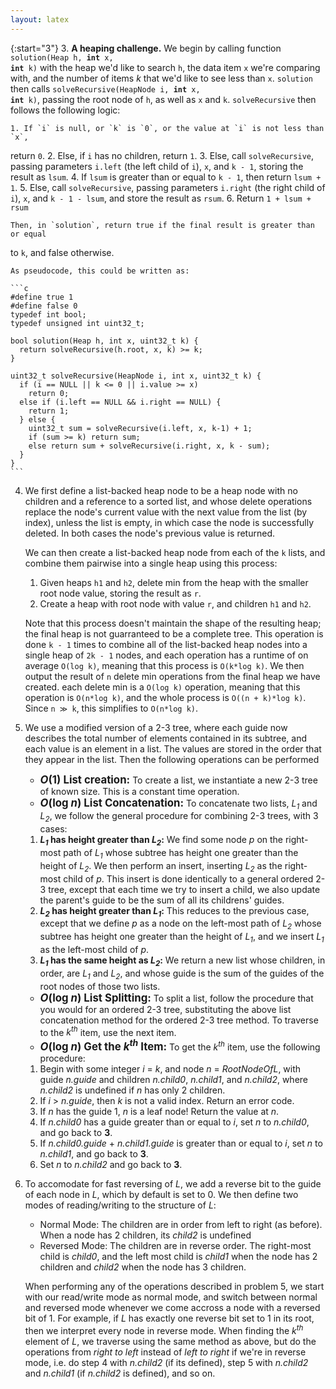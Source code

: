 ```yaml
---
layout: latex
---
```

{:start="3"}
3. **A heaping challenge.** We begin by calling function <code>solution(Heap h,
<strong>int</strong> x, <strong>int</strong> k)</code> with the heap we'd like
to search `h`, the data item `x` we're comparing with, and the number of items
*k* that we'd like to see less than `x`. `solution` then calls
<code>solveRecursive(HeapNode i, <strong>int</strong> x,
<strong>int</strong> k)</code>, passing the root node of `h`, as well as `x` and
`k`. `solveRecursive` then follows the following logic:

    1. If `i` is null, or `k` is `0`, or the value at `i` is not less than `x`,
return `0`.
    2. Else, if `i` has no children, return `1`.
    3. Else, call `solveRecursive`, passing parameters `i.left` (the left child
of `i`), `x`, and <code>k - 1</code>, storing the result as `lsum`.
    4. If `lsum` is greater than or equal to `k - 1`, then return `lsum + 1`.
    5. Else, call `solveRecursive`, passing parameters `i.right` (the right child
of `i`), `x`, and <code>k - 1 - lsum</code>, and store the result as `rsum`.
    6. Return `1 + lsum + rsum`


    Then, in `solution`, return true if the final result is greater than or equal
to `k`, and false otherwise.

    As pseudocode, this could be written as:

    ```c
    #define true 1
    #define false 0
    typedef int bool;
    typedef unsigned int uint32_t;

    bool solution(Heap h, int x, uint32_t k) {
      return solveRecursive(h.root, x, k) >= k;
    }

    uint32_t solveRecursive(HeapNode i, int x, uint32_t k) {
      if (i == NULL || k <= 0 || i.value >= x)
        return 0;
      else if (i.left == NULL && i.right == NULL) {
        return 1;
      } else {
        uint32_t sum = solveRecursive(i.left, x, k-1) + 1;
        if (sum >= k) return sum;
        else return sum + solveRecursive(i.right, x, k - sum);
      }
    }
    ```

4. We first define a list-backed heap node to be a heap node with no children and
a reference to a sorted list, and whose delete operations replace the node's current
value with the next value from the list (by index), unless the list is empty, in which
case the node is successfully deleted. In both cases the node's previous value is
returned.

    We can then create a list-backed heap node from each of the `k` lists, and combine
them pairwise into a single heap using this process:

    1. Given heaps `h1` and `h2`, delete min from the heap with the smaller root
node value, storing the result as `r`.
    2. Create a heap with root node with value `r`, and children `h1` and `h2`.

    Note that this process doesn't maintain the shape of the resulting heap; the final
heap is not guarranteed to be a complete tree. This operation is done `k - 1` times
to combine all of the list-backed heap nodes into a single heap of `2k - 1` nodes,
and each operation has a runtime of on average `O(log k)`, meaning that this process is
`O(k*log k)`. We then output the result of `n` delete min operations from the final
heap we have created. each delete min is a `O(log k)` operation, meaning that
this operation is `O(n*log k)`, and the whole process is `O((n + k)*log k)`.
Since <code>n &Gt; k</code>, this simplifies to `O(n*log k)`.

    <div style="page-break-before: always"></div>
5. We use a modified version of a 2-3 tree, where each guide now describes the total
number of elements contained in its subtree, and each value is an element in a list.
The values are stored in the order that they appear in the list. Then the following operations
can be performed

    - <big><strong><i>O</i>(1) List creation:</strong></big> To create a list, we instantiate a new 2-3 tree of
known size. This is a constant time operation.
    - <big><strong><i>O</i>(log <i>n</i>) List Concatenation:</strong></big> To concatenate two lists, <i>L<sub>1</sub></i>
and <i>L<sub>2</sub></i>, we follow the general procedure for combining 2-3
trees, with 3 cases:
    1. <b><i>L<sub>1</sub></i> has height greater than <i>L<sub>2</sub></i>:</b>
We find some node *p* on the right-most path of <i>L<sub>1</sub></i> whose
subtree has height one greater than the height of <i>L<sub>2</sub></i>. We then
perform an insert, inserting <i>L<sub>2</sub></i> as the right-most child of *p*.
This insert is done identically to a general ordered 2-3 tree, except that each time
we try to insert a child, we also update the parent's guide to be the sum of all
its childrens' guides.
    2. <b><i>L<sub>2</sub></i> has height greater than <i>L<sub>1</sub></i>:</b>
This reduces to the previous case, except that we define *p* as a node on the
left-most path of <i>L<sub>2</sub></i> whose subtree has height one greater than
the height of <i>L<sub>1</sub></i>, and we insert <i>L<sub>1</sub></i> as the
left-most child of *p*.
    3. <b><i>L<sub>1</sub></i> has the same height as <i>L<sub>2</sub></i>:</b>
We return a new list whose children, in order, are <i>L<sub>1</sub></i> and
<i>L<sub>2</sub></i>, and whose guide is the sum of the guides of the root nodes of
those two lists.

    - <big><strong><i>O</i>(log <i>n</i>) List Splitting:</strong></big> To split
a list, follow the procedure that you would for an ordered 2-3 tree, substituting
the above list concatenation method for the ordered 2-3 tree method. To traverse to
the <i>k<sup>th</sup></i> item, use the next item.
    - <big><strong><i>O</i>(log <i>n</i>) Get the <i>k<sup>th</sup></i> Item:</strong></big>
To get the <i>k<sup>th</sup></i> item, use the following procedure:
    1. Begin with some integer *i* = *k*, and node *n* = *RootNodeOfL*, with guide *n.guide* and children
*n.child0*, *n.child1*, and *n.child2*, where *n.child2* is undefined if *n* has only
2 children.
    2. If *i* > *n.guide*, then *k* is not a valid index. Return an error code.
    3. If *n* has the guide 1, *n* is a leaf node! Return the value at *n*.
    4. If *n.child0* has a guide greater than or equal to *i*, set *n* to *n.child0*, and go back to **3**.
    5. If *n.child0.guide* + *n.child1.guide* is greater than or equal to *i*, set *n* to *n.child1*, and go back to **3**.
    6. Set *n* to *n.child2* and go back to **3**.

    <div style="page-break-before: always"></div>
6. To accomodate for fast reversing of *L*, we add a reverse bit to the guide of each
node in *L*, which by default is set to 0. We then define two modes of reading/writing
to the structure of *L*:
    - Normal Mode: The children are in order from left to right (as before). When a node has 2 children,
its *child2* is undefined
    - Reversed Mode: The children are in reverse order. The right-most child is *child0*, and
the left most child is *child1* when the node has 2 children and *child2* when
the node has 3 children.

    When performing any of the operations described in problem 5, we start with our
read/write mode as normal mode, and switch between normal and reversed mode whenever
we come accross a node with a reversed bit of 1. For example, if *L* has exactly one
reverse bit set to 1 in its root, then we interpret every node in reverse mode.
When finding the <i>k<sup>th</sup></i> element of *L*, we traverse using the same
method as above, but do the operations from *right to left* instead of *left to right* if we're
in reverse mode, i.e. do step 4 with *n.child2* (if its defined), step 5 with *n.child2* and *n.child1*
(if *n.child2* is defined), and so on.
